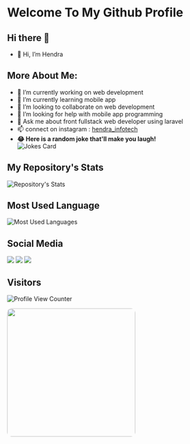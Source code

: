# Welcome To My Github Profile

## Hi there 👋
- 👋 Hi, I’m Hendra

## More About Me:
- 🔭 I’m currently working on web development
- 🌱 I’m currently learning mobile app
- 👯 I’m looking to collaborate on web development
- 🤔 I’m looking for help with mobile app programming
- 💬 Ask me about front fullstack web developer using laravel
- 📫 connect on instagram : [hendra_infotech](https://www.instagram.com/hendra_infotech)
- **😂 Here is a random joke that'll make you laugh!** <br>
![Jokes Card](https://readme-jokes.vercel.app/api)

## My Repository's Stats

![Repository's Stats](https://github-readme-stats.vercel.app/api?username=hendra-Ti19&show_icons=true)

## Most Used Language

![Most Used Languages](https://github-readme-stats.vercel.app/api/top-langs/?username=hendra-Ti19&theme=blue-green)

## Social Media

<a href="https://www.facebook.com/hendra.010419/"><img src="https://img.shields.io/badge/Facebook-1877F2?style=for-the-badge&logo=facebook&logoColor=white"/></a>
<a href="https://www.linkedin.com/in/hendra-4b4b561a5/"><img src="https://img.shields.io/badge/LinkedIn-0077B5?style=for-the-badge&logo=linkedin&logoColor=white"/></a>
<a href="https://www.instagram.com/hendra_infotech"><img src="https://img.shields.io/badge/Instagram-E4405F?style=for-the-badge&logo=instagram&logoColor=white"/></a>


<!-- ![My Image Profile](/my.png) -->
## Visitors

![Profile View Counter](https://komarev.com/ghpvc/?username=hendra-Ti19)

<img src="/my.png" width="300px" style="border-radius:10px"/>
